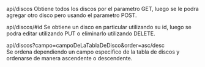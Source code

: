 api/discos
Obtiene todos los discos por el parametro GET, luego se le podra agregar otro disco pero usando el parametro POST. 

api/discos/#id
Se obtiene un disco en particular utilizando su id, luego se podra editar utilizando PUT o eliminarlo utilizando DELETE.

api/discos?campo=campoDeLaTablaDeDisco&order=asc/desc  
Se ordena dependiendo un campo especifico de la tabla de discos y ordenarse de manera ascendente o descendente.
